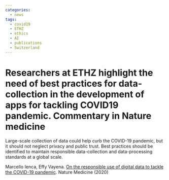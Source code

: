 ```yaml
---
categories:
  - news
tags:
  - covid19
  - ETHZ
  - ethics
  - AI
  - publications
  - Switzerland
---
```


# Researchers at ETHZ highlight the need of best practices for data-collection in the development of apps for tackling COVID19 pandemic. Commentary in Nature medicine

Large-scale collection of data could help curb the COVID-19 pandemic, but it should not neglect privacy and public trust. Best practices should be identified to maintain responsible data-collection and data-processing standards at a global scale.

Marcello Ienca, Effy Vayena. [On the responsible use of digital data to tackle the COVID-19 pandemic](
https://www.nature.com/articles/s41591-020-0832-5). Nature Medicine (2020)
